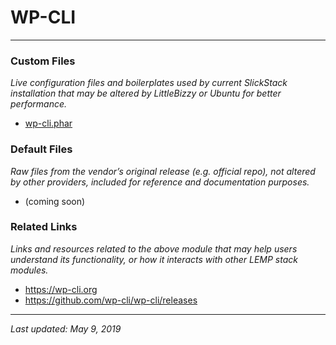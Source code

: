 # WP-CLI

----

### Custom Files

*Live configuration files and boilerplates used by current SlickStack installation that may be altered by LittleBizzy or Ubuntu for better performance.*

* <a href="wp-cli.phar">wp-cli.phar</a>

### Default Files

*Raw files from the vendor’s original release (e.g. official repo), not altered by other providers, included for reference and documentation purposes.*

* (coming soon)

### Related Links

*Links and resources related to the above module that may help users understand its functionality, or how it interacts with other LEMP stack modules.*

* <a href="https://wp-cli.org">https://wp-cli.org</a>
* <a href="https://github.com/wp-cli/wp-cli/releases">https://github.com/wp-cli/wp-cli/releases</a>

----

*Last updated: May 9, 2019*
